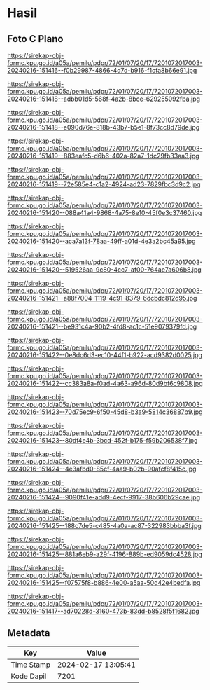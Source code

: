 # Hasil

## Foto C Plano

https://sirekap-obj-formc.kpu.go.id/a05a/pemilu/pdpr/72/01/07/20/17/7201072017003-20240216-151416--f0b29987-4866-4d7d-b916-f1cfa8b66e91.jpg

https://sirekap-obj-formc.kpu.go.id/a05a/pemilu/pdpr/72/01/07/20/17/7201072017003-20240216-151418--adbb01d5-568f-4a2b-8bce-629255092fba.jpg

https://sirekap-obj-formc.kpu.go.id/a05a/pemilu/pdpr/72/01/07/20/17/7201072017003-20240216-151418--e090d76e-818b-43b7-b5e1-8f73cc8d79de.jpg

https://sirekap-obj-formc.kpu.go.id/a05a/pemilu/pdpr/72/01/07/20/17/7201072017003-20240216-151419--883eafc5-d6b6-402a-82a7-1dc29fb33aa3.jpg

https://sirekap-obj-formc.kpu.go.id/a05a/pemilu/pdpr/72/01/07/20/17/7201072017003-20240216-151419--72e585e4-c1a2-4924-ad23-7829fbc3d9c2.jpg

https://sirekap-obj-formc.kpu.go.id/a05a/pemilu/pdpr/72/01/07/20/17/7201072017003-20240216-151420--088a41a4-9868-4a75-8e10-45f0e3c37460.jpg

https://sirekap-obj-formc.kpu.go.id/a05a/pemilu/pdpr/72/01/07/20/17/7201072017003-20240216-151420--aca7a13f-78aa-49ff-a01d-4e3a2bc45a95.jpg

https://sirekap-obj-formc.kpu.go.id/a05a/pemilu/pdpr/72/01/07/20/17/7201072017003-20240216-151420--519526aa-9c80-4cc7-af00-764ae7a606b8.jpg

https://sirekap-obj-formc.kpu.go.id/a05a/pemilu/pdpr/72/01/07/20/17/7201072017003-20240216-151421--a88f7004-1119-4c91-8379-6dcbdc812d95.jpg

https://sirekap-obj-formc.kpu.go.id/a05a/pemilu/pdpr/72/01/07/20/17/7201072017003-20240216-151421--be931c4a-90b2-4fd8-ac1c-51e9079379fd.jpg

https://sirekap-obj-formc.kpu.go.id/a05a/pemilu/pdpr/72/01/07/20/17/7201072017003-20240216-151422--0e8dc6d3-ec10-44f1-b922-acd9382d0025.jpg

https://sirekap-obj-formc.kpu.go.id/a05a/pemilu/pdpr/72/01/07/20/17/7201072017003-20240216-151422--cc383a8a-f0ad-4a63-a96d-80d9bf6c9808.jpg

https://sirekap-obj-formc.kpu.go.id/a05a/pemilu/pdpr/72/01/07/20/17/7201072017003-20240216-151423--70d75ec9-6f50-45d8-b3a9-5814c36887b9.jpg

https://sirekap-obj-formc.kpu.go.id/a05a/pemilu/pdpr/72/01/07/20/17/7201072017003-20240216-151423--80df4e4b-3bcd-452f-b175-f59b206538f7.jpg

https://sirekap-obj-formc.kpu.go.id/a05a/pemilu/pdpr/72/01/07/20/17/7201072017003-20240216-151424--4e3afbd0-85cf-4aa9-b02b-90afcf8f415c.jpg

https://sirekap-obj-formc.kpu.go.id/a05a/pemilu/pdpr/72/01/07/20/17/7201072017003-20240216-151424--9090f41e-add9-4ecf-9917-38b606b29cae.jpg

https://sirekap-obj-formc.kpu.go.id/a05a/pemilu/pdpr/72/01/07/20/17/7201072017003-20240216-151425--188c7de5-c485-4a0a-ac87-322983bbba3f.jpg

https://sirekap-obj-formc.kpu.go.id/a05a/pemilu/pdpr/72/01/07/20/17/7201072017003-20240216-151425--881a6eb9-a29f-4196-889b-ed9059dc4528.jpg

https://sirekap-obj-formc.kpu.go.id/a05a/pemilu/pdpr/72/01/07/20/17/7201072017003-20240216-151425--f07575f8-b886-4e00-a5aa-50d42e4bedfa.jpg

https://sirekap-obj-formc.kpu.go.id/a05a/pemilu/pdpr/72/01/07/20/17/7201072017003-20240216-151417--ad70228d-3160-473b-83dd-b8528f5f1682.jpg


## Metadata

| Key        | Value               |
| ---------- | ------------------- |
| Time Stamp | 2024-02-17 13:05:41 |
| Kode Dapil | 7201                |



